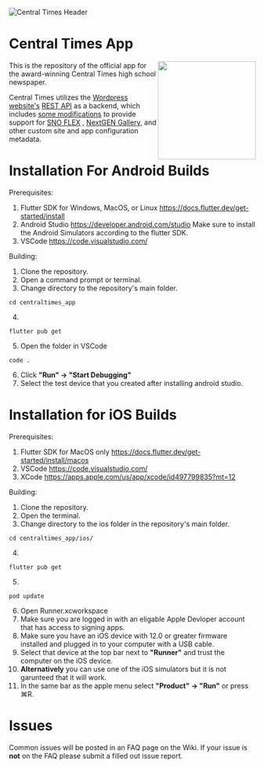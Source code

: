 ![Central Times Header](https://www.centraltimes.org/wp-content/uploads/2021/05/CentralTimesWebsiteMastheadred.png)

# Central Times App

<img src="https://user-images.githubusercontent.com/28021387/135775852-91b71152-3fa8-431d-8c0c-32e917b62641.png" width="200" align="right"/>
This is the repository of the official app for the award-winning Central Times high school newspaper.

Central Times utilizes
the [Wordpress website's](https://www.centraltimes.org/) [REST API](https://www.centraltimes.org/wp-json/)
as a backend, which includes [some modifications](https://github.com/CentralTimes/wp_ct_rest_api) to
provide support for [SNO FLEX](https://snosites.com/benefits/)
, [NextGEN Gallery](https://wordpress.org/plugins/nextgen-gallery/), and other custom site and app
configuration metadata.

# Installation For Android Builds

Prerequisites:
1. Flutter SDK for Windows, MacOS, or Linux https://docs.flutter.dev/get-started/install 
2. Android Studio https://developer.android.com/studio Make sure to install the Android Simulators according to the flutter SDK.
3. VSCode https://code.visualstudio.com/


Building:
1. Clone the repository.
2. Open a command prompt or terminal.
3. Change directory to the repository's main folder.
```
cd centraltimes_app
```
4. 
```
flutter pub get
```
5. Open the folder in VSCode
```
code .
```
6. Click **"Run" -> "Start Debugging"**
7. Select the test device that you created after installing android studio.


# Installation for iOS Builds

Prerequisites:
1. Flutter SDK for MacOS only https://docs.flutter.dev/get-started/install/macos
2. VSCode https://code.visualstudio.com/
3. XCode https://apps.apple.com/us/app/xcode/id497799835?mt=12

Building:
1. Clone the repository.
2. Open the terminal.
3. Change directory to the ios folder in the repository's main folder.
```
cd centraltimes_app/ios/
```
4. 
```
flutter pub get
```
5. 
```
pod update
```
6. Open Runner.xcworkspace
7. Make sure you are logged in with an eligable Apple Devloper account that has access to signing apps.
8. Make sure you have an iOS device with 12.0 or greater firmware installed and plugged in to your computer with a USB cable.
9. Select that device at the top bar next to **"Runner"** and trust the computer on the iOS device.
10. **Alternatively** you can use one of the iOS simulators but it is not garunteed that it will work.
11. In the same bar as the apple menu select **"Product" -> "Run"** or press ⌘R.

# Issues

Common issues will be posted in an FAQ page on the Wiki.
If your issue is **not** on the FAQ please submit a filled out issue report.
